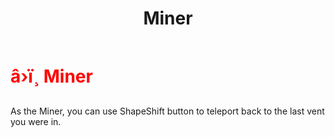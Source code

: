 ﻿---
lang: en-US
title: Miner
prev: Lightning
next: Puppeteer
---
# <font color="red">â›ï¸ <b>Miner</b></font> <Badge text="Concealing" type="tip" vertical="middle"/>

As the Miner, you can use ShapeShift button to teleport back to the last vent you were in.